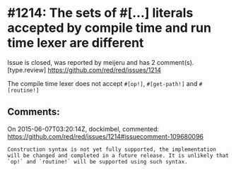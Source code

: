 
#1214: The sets of #[...] literals accepted by compile time and run time lexer are different
================================================================================
Issue is closed, was reported by meijeru and has 2 comment(s).
[type.review]
<https://github.com/red/red/issues/1214>

The compile time lexer does not accept `#[op!]`, `#[get-path!]` and `#[routine!]`



Comments:
--------------------------------------------------------------------------------

On 2015-06-07T03:20:14Z, dockimbel, commented:
<https://github.com/red/red/issues/1214#issuecomment-109680096>

    Construction syntax is not yet fully supported, the implementation will be changed and completed in a future release. It is unlikely that `op!` and `routine!` will be supported using such syntax.


